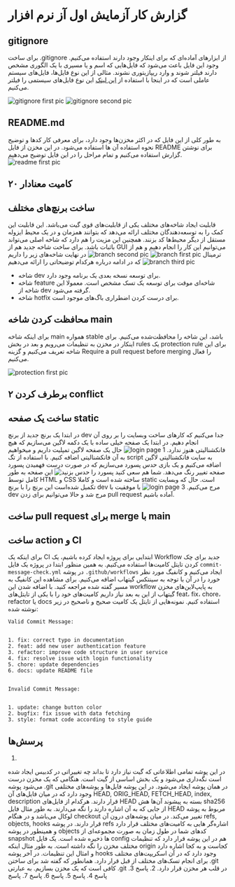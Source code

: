 # گزارش کار آزمایش اول آز نرم افزار

## gitignore
برای ساخت .gitignore از ابزارهای آماده‌ای که برای اینکار وجود دارند استفاده می‌کنیم. وجود این فایل باعث می‌شود که فایل‌هایی که اسم و یا مسیری با یک الگوری مشخص دارند فیلتر شوند و وارد ریپازیتوری نشوند. مثالی از این نوع فایل‌ها، فایل‌های سیستم عاملی است که در اینجا با استفاده از [این لینک](https://www.toptal.com/developers/gitignore/api/macos,windows) این نوع فایل‌های سیستمی را فیلتر می‌کنیم.

![gitignore first pic](pics/gitignore1.jpg)
![gitignore second pic](pics/gitignore2.jpg)

## README.md
به طور کلی از این فایل که در اکثر مخزن‌ها وجود دارد، برای معرفی کار کدها و توضیح نحوه استفاده آن ها استفاده می‌شود. در این مخزن از فایل README برای نوشتن گزارش استفاده می‌کنیم و تمام مراحل را در این فایل توضیح می‌دهیم.
![readme first pic](pics/readme.jpg)

## ۲۰ کامیت معنادار

## ساخت برنچ‌های مختلف
قابلیت ایجاد شاخه‌های مختلف یکی از قابلیت‌های قوی گیت می‌باشد. این قابلیت این کمک را به توسعه‌دهندگان مختلف ارائه می‌دهد که بتوانند همزمان و در یک محیط ایزوله مستقل از دیگر محیط‌ها کد بزنند. همچنین این مزیت را هم دارد که شاخه اصلی می‌تواند باثبات باشد. برای ساخت شاخه جدید هم از GUI می‌توانیم این کار را انجام دهیم و هم از ترمینال
![branch first pic](pics/branch1.jpg)
![branch second pic](pics/branch2.jpg)
در نهایت شاخه‌های زیر را داریم که در ادامه درباره هرکدام توضیحاتی را ارائه می‌دهیم
![branch third pic](pics/branch3.jpg)
- شاخه dev برای توسعه نسخه بعدی یک برنامه وجود دارد.
- شاخه feature شاخه‌ای موقت برای توسعه یک تسک مشخص است. معمولا این شاخه از dev گرفته می‌شود.
- شاخه hotfix برای درست کردن اضطراری باگ‌های موجود است.

## محافظت کردن شاخه main
برای اینکه شاخه main همواره stable باشد، این شاخه را محافظت‌شده می‌کنیم. برای اینکار در مخزن به تنظیمات می‌رویم و بعد در بخش rules یک protection rule برای این شاخه تعریف می‌کنیم و گزینه Require a pull request before merging را فعال می‌کنیم.

![protection first pic](pics/protection.jpg)

## برطرف کردن ۲ conflict

## ساخت یک صفحه static
در ابتدا یک برنچ جدید از برنچ dev جدا می‌کنیم که کار‌های ساخت وبسایت را بر روی آن انجام دهیم. در ابتدا یک صفحه خیلی ساده با یک دکمه لاگین می‌سازیم که هیچ فانکشنالیتی هنوز ندارد.
![login page 1](pics/login1.jpg)
حال یک صفحه لاگین تمپلیت داریم و میخواهیم به آن فانکشنالیتی اضافه کنیم. با استفاده از تگ script به سایت فانکشنالیتی لاگین اضافه می‌کنیم و یک بازی حدس پسورد می‌سازیم که در صورت درست فهمیدن پسورد صفحه تغییر رنگ می‌دهد.
![شما هم سعی کنید پسورد را حدس بزنید](pics/login2.jpg)
این صفحه به طور کامل توسط HTML و CSS ساخته شده است و کاملا static است. حال که وبسایت تکمیل شده‌است این برنچ را با برنچ dev مرج می‌کنیم.
![login page 3](pics/login3.jpg)
با موفقیت با dev مرج شد و حالا می‌توانیم برای زدن pull request آماده باشیم.

## ساخت pull request برای merge با main

## ساخت action و CI
برای اینکه یک CI ابتدایی برای پروژه ایجاد کرده باشیم، یک Workflow جدید برای چک کردن تایتل کامیت‌ها استفاده می‌کنیم. به همین منظور ابتدا در پروژه یک فایل 
`commit-message-check.yml`
در پوشه 
`.github/workflows`
ایجاد می‌کنیم و کانفیگ مورد نظر خورد را در آن با توجه به سینتکس گیتهاب اضافه می‌کنیم. برای مشاهده این کانفیگ به مسیر گفته شده مراجعه کنید. با اضافه شدن این workflow به پایپ‌لاین‌های مخزن گیتهاب از این به بعد نیاز داریم کامیت‌های خود را با یکی از تایتل‌های feat، fix، chore، refactor یا docs استفاده کنیم. نمونه‌هایی از تایتل یک کامیت صحیح و ناصحیح در زیر نوشته شده:

```
Valid Commit Message:


1. fix: correct typo in documentation
2. feat: add new user authentication feature
3. refactor: improve code structure in user service
4. fix: resolve issue with login functionality
5. chore: update dependencies
6. docs: update README file


Invalid Commit Message:


1. update: change button color
2. bugfix: fix issue with data fetching
3. style: format code according to style guide
```

## پرسش‌ها
1.
در این پوشه تمامی اطلاعاتی که گیت نیاز دارد تا بداند چه تغییراتی در کدبیس ایجاد شده است نگه‌داری می‌شود و یک بخش اساسی از گیت است. هنگامی که یک مخزن درست می‌شود پوشه .git در همان پوشه ایجاد می‌شود. در این پوشه فایل‌ها و پوشه‌های مختلفی وجود دارد که در میان فایل‌های آن HEAD, ORIG_HEAD, FETCH_HEAD, index, description قرار دارند. هرکدام از فایل‌های HEAD بسته به پیشوند آن‌ها هش sha256 از جایی که به آن اشاره دارند را نگه می‌دارند. به طور مثال فایل HEAD مربوط به پوشه لوکال می‌باشد و در هنگام checkout تغییر می‌کند.
در میان پوشه‌های درون آن refs, objects, hooks قرار دارند. در پوشه refs اشاره‌گر هایی به کامیت‌های مختلف قرار دارد و همینطور در پوشه objects کدهای شما در طول زمان به صورت مجموعه‌ای از snapshot ها ذخیره شده است. یک فایل config هم در این پوشه قرار دارد که تنظیمات مختلف مخزن را نگه داشته است. به طور مثال اینکه origin کجاست و به کجا اشاره دارد و امثال این تنظیمات. در آخر پوشه hooks وجود دارد که در آن اسکریپت‌های مختلف برای انجام تسک‌های مختلف از قبل قرار دارد. همانطور که گفته شد برای ساختن .git کافی است که یک مخزن بسازیم. به عبارتی .git در قلب هر مخزن قرار دارد.
2. پاسخ
3. پاسخ
4. پاسخ
5. پاسخ
6. پاسخ
7. پاسخ
